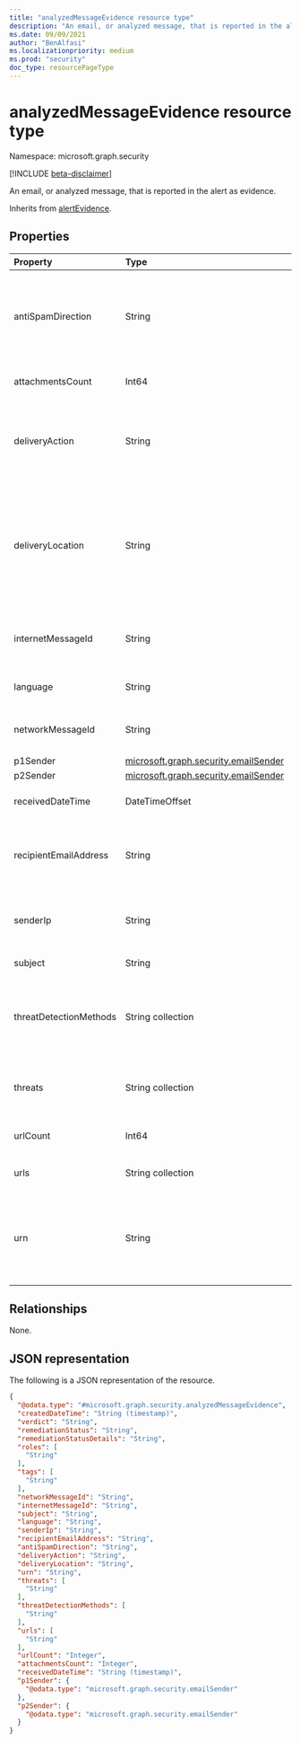 ```yaml
---
title: "analyzedMessageEvidence resource type"
description: "An email, or analyzed message, that is reported in the alert as evidence."
ms.date: 09/09/2021
author: "BenAlfasi"
ms.localizationpriority: medium
ms.prod: "security"
doc_type: resourcePageType
---
```


# analyzedMessageEvidence resource type

Namespace: microsoft.graph.security

[!INCLUDE [beta-disclaimer](../../includes/beta-disclaimer.md)]

An email, or analyzed message, that is reported in the alert as evidence.

Inherits from [alertEvidence](../resources/security-alertevidence.md).

## Properties
|Property|Type|Description|
|:---|:---|:---|
|antiSpamDirection|String|Direction of the email relative to your network. The possible values are: `Inbound`, `Outbound` or `Intraorg`.|
|attachmentsCount|Int64|Number of attachments in the email.|
|deliveryAction|String|Delivery action of the email. The possible values are: `Delivered`, `DeliveredAsSpam`, `Junked`, `Blocked`, or `Replaced`.|
|deliveryLocation|String|Location where the email was delivered. The possible values are: `Inbox`, `External`, `JunkFolder`, `Quarantine`, `Failed`, `Dropped`, `DeletedFolder` or `Forwarded`.|
|internetMessageId|String|Public-facing identifier for the email that is set by the sending email system.|
|language|String|Detected language of the email content.|
|networkMessageId|String|Unique identifier for the email, generated by Microsoft 365.|
|p1Sender|[microsoft.graph.security.emailSender](../resources/security-emailsender.md)|The P1 sender.|
|p2Sender|[microsoft.graph.security.emailSender](../resources/security-emailsender.md)|The P2 sender.|
|receivedDateTime|DateTimeOffset|Date and time when the email was received.|
|recipientEmailAddress|String|Email address of the recipient, or email address of the recipient after distribution list expansion.|
|senderIp|String|IP address of the last detected mail server that relayed the message.|
|subject|String|Subject of the email.|
|threatDetectionMethods|String collection|Collection of methods used to detect malware, phishing, or other threats found in the email.|
|threats|String collection|Collection of detection names for malware or other threats found.|
|urlCount|Int64|Number of embedded URLs in the email.|
|urls|String collection|Collection of the URLs contained in this email.|
|urn|String|Uniform resource name (URN) of the automated investigation where the cluster was identified.|

## Relationships
None.

## JSON representation
The following is a JSON representation of the resource.
<!-- {
  "blockType": "resource",
  "@odata.type": "microsoft.graph.security.analyzedMessageEvidence"
}
-->
``` json
{
  "@odata.type": "#microsoft.graph.security.analyzedMessageEvidence",
  "createdDateTime": "String (timestamp)",
  "verdict": "String",
  "remediationStatus": "String",
  "remediationStatusDetails": "String",
  "roles": [
    "String"
  ],
  "tags": [
    "String"
  ],
  "networkMessageId": "String",
  "internetMessageId": "String",
  "subject": "String",
  "language": "String",
  "senderIp": "String",
  "recipientEmailAddress": "String",
  "antiSpamDirection": "String",
  "deliveryAction": "String",
  "deliveryLocation": "String",
  "urn": "String",
  "threats": [
    "String"
  ],
  "threatDetectionMethods": [
    "String"
  ],
  "urls": [
    "String"
  ],
  "urlCount": "Integer",
  "attachmentsCount": "Integer",
  "receivedDateTime": "String (timestamp)",
  "p1Sender": {
    "@odata.type": "microsoft.graph.security.emailSender"
  },
  "p2Sender": {
    "@odata.type": "microsoft.graph.security.emailSender"
  }
}
```